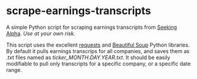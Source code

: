 # scrape-earnings-transcripts
A simple Python script for scraping earnings transcripts from [Seeking Alpha](https://seekingalpha.com/). *Use at your own risk.*

This script uses the excellent [requests](http://docs.python-requests.org/en/master/) and [Beautiful Soup](https://www.crummy.com/software/BeautifulSoup/) Python libraries. By default it pulls earnings transcrips for all companies, and saves them as .txt files named as _ticker_MONTH.DAY.YEAR.txt_. It should be easily modifiable to pull only transcripts for a specific company, or a specific date range.
